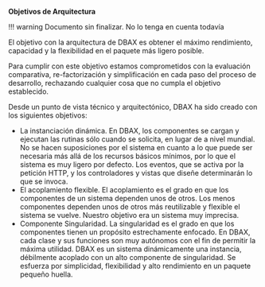 <p class="page-header1"><b>Objetivos de Arquitectura</b></p>

!!! warning
    Documento sin finalizar. No lo tenga en cuenta todavía 

El objetivo con la arquitectura de DBAX es obtener el máximo rendimiento, capacidad y la flexibilidad en el paquete más ligero posible.

Para cumplir con este objetivo estamos comprometidos con la evaluación comparativa, re-factorización y simplificación en cada paso del proceso de desarrollo, rechazando cualquier cosa que no cumpla el objetivo establecido.

Desde un punto de vista técnico y arquitectónico, DBAX ha sido creado con los siguientes objetivos:

- La instanciación dinámica. En DBAX, los componentes se cargan y ejecutan las rutinas sólo cuando se solicita, en lugar de a nivel mundial. No se hacen suposiciones por el sistema en cuanto a lo que puede ser necesaria más allá de los recursos básicos mínimos, por lo que el sistema es muy ligero por defecto. Los eventos, que se activa por la petición HTTP, y los controladores y vistas que diseñe determinarán lo que se invoca.
- El acoplamiento flexible. El acoplamiento es el grado en que los componentes de un sistema dependen unos de otros. Los menos componentes dependen unos de otros más reutilizable y flexible el sistema se vuelve. Nuestro objetivo era un sistema muy imprecisa.
- Componente Singularidad. La singularidad es el grado en que los componentes tienen un propósito estrechamente enfocado. En DBAX, cada clase y sus funciones son muy autónomos con el fin de permitir la máxima utilidad.
DBAX es un sistema dinámicamente una instancia, débilmente acoplado con un alto componente de singularidad. Se esfuerza por simplicidad, flexibilidad y alto rendimiento en un paquete pequeño huella.

